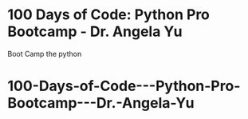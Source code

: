 # 100 Days of Code:  Python Pro Bootcamp - Dr. Angela Yu
 Boot Camp the python
# 100-Days-of-Code---Python-Pro-Bootcamp---Dr.-Angela-Yu
